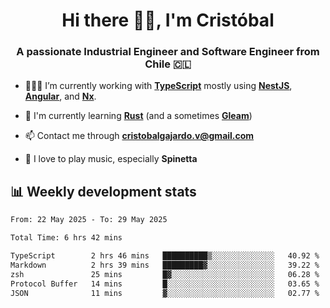 <h1 align="center">Hi there ✌🏻, I'm Cristóbal</h1>
<h3 align="center">A passionate Industrial Engineer and Software Engineer from Chile 🇨🇱</h3>

- 🧑🏻‍💻 I’m currently working with **[TypeScript](https://www.typescriptlang.org)** mostly using **[NestJS](https://nestjs.com)**, **[Angular](https://angular.io)**, and **[Nx](https://nx.dev)**.

- 🌱 I'm currently learning **[Rust](https://www.rust-lang.org)** (and a sometimes **[Gleam](https://gleam.run/)**)

- 📫 Contact me through **cristobalgajardo.v@gmail.com**

- 🎸 I love to play music, especially **Spinetta**

## 📊 Weekly development stats

<!--START_SECTION:waka-->

```txt
From: 22 May 2025 - To: 29 May 2025

Total Time: 6 hrs 42 mins

TypeScript        2 hrs 46 mins   ██████████▒░░░░░░░░░░░░░░   40.92 %
Markdown          2 hrs 39 mins   █████████▓░░░░░░░░░░░░░░░   39.22 %
zsh               25 mins         █▓░░░░░░░░░░░░░░░░░░░░░░░   06.28 %
Protocol Buffer   14 mins         █░░░░░░░░░░░░░░░░░░░░░░░░   03.65 %
JSON              11 mins         ▓░░░░░░░░░░░░░░░░░░░░░░░░   02.77 %
```

<!--END_SECTION:waka-->
